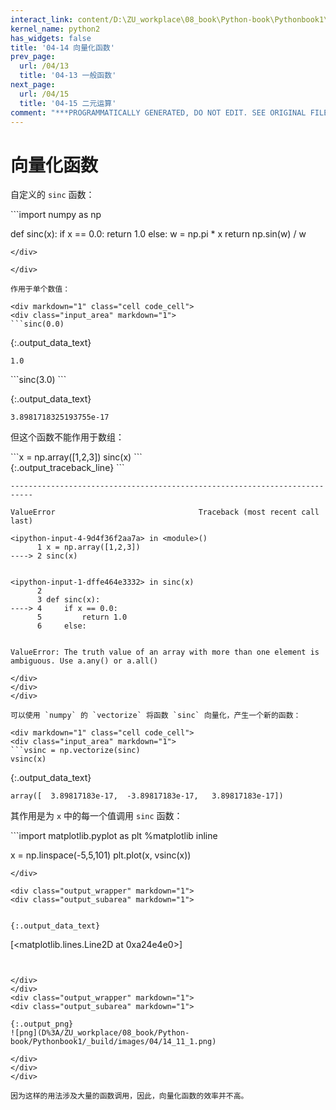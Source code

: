 ```yaml
---
interact_link: content/D:\ZU_workplace\08_book\Python-book\Pythonbook1\content\04/14.ipynb
kernel_name: python2
has_widgets: false
title: '04-14 向量化函数'
prev_page:
  url: /04/13
  title: '04-13 一般函数'
next_page:
  url: /04/15
  title: '04-15 二元运算'
comment: "***PROGRAMMATICALLY GENERATED, DO NOT EDIT. SEE ORIGINAL FILES IN /content***"
---
```


# 向量化函数

自定义的 `sinc` 函数：

<div markdown="1" class="cell code_cell">
<div class="input_area" markdown="1">
```import numpy as np

def sinc(x):
    if x == 0.0:
        return 1.0
    else:
        w = np.pi * x
        return np.sin(w) / w
```
</div>

</div>

作用于单个数值：

<div markdown="1" class="cell code_cell">
<div class="input_area" markdown="1">
```sinc(0.0)
```
</div>

<div class="output_wrapper" markdown="1">
<div class="output_subarea" markdown="1">


{:.output_data_text}
```
1.0
```


</div>
</div>
</div>

<div markdown="1" class="cell code_cell">
<div class="input_area" markdown="1">
```sinc(3.0)
```
</div>

<div class="output_wrapper" markdown="1">
<div class="output_subarea" markdown="1">


{:.output_data_text}
```
3.8981718325193755e-17
```


</div>
</div>
</div>

但这个函数不能作用于数组：

<div markdown="1" class="cell code_cell">
<div class="input_area" markdown="1">
```x = np.array([1,2,3])
sinc(x)
```
</div>

<div class="output_wrapper" markdown="1">
<div class="output_subarea" markdown="1">
{:.output_traceback_line}
```

    ---------------------------------------------------------------------------

    ValueError                                Traceback (most recent call last)

    <ipython-input-4-9d4f36f2aa7a> in <module>()
          1 x = np.array([1,2,3])
    ----> 2 sinc(x)
    

    <ipython-input-1-dffe464e3332> in sinc(x)
          2 
          3 def sinc(x):
    ----> 4     if x == 0.0:
          5         return 1.0
          6     else:
    

    ValueError: The truth value of an array with more than one element is ambiguous. Use a.any() or a.all()


```
</div>
</div>
</div>

可以使用 `numpy` 的 `vectorize` 将函数 `sinc` 向量化，产生一个新的函数：

<div markdown="1" class="cell code_cell">
<div class="input_area" markdown="1">
```vsinc = np.vectorize(sinc)
vsinc(x)
```
</div>

<div class="output_wrapper" markdown="1">
<div class="output_subarea" markdown="1">


{:.output_data_text}
```
array([  3.89817183e-17,  -3.89817183e-17,   3.89817183e-17])
```


</div>
</div>
</div>

其作用是为 `x` 中的每一个值调用 `sinc` 函数：

<div markdown="1" class="cell code_cell">
<div class="input_area" markdown="1">
```import matplotlib.pyplot as plt
%matplotlib inline

x = np.linspace(-5,5,101)
plt.plot(x, vsinc(x))
```
</div>

<div class="output_wrapper" markdown="1">
<div class="output_subarea" markdown="1">


{:.output_data_text}
```
[<matplotlib.lines.Line2D at 0xa24e4e0>]
```


</div>
</div>
<div class="output_wrapper" markdown="1">
<div class="output_subarea" markdown="1">

{:.output_png}
![png](D%3A/ZU_workplace/08_book/Python-book/Pythonbook1/_build/images/04/14_11_1.png)

</div>
</div>
</div>

因为这样的用法涉及大量的函数调用，因此，向量化函数的效率并不高。

